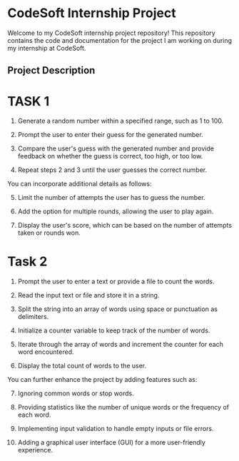 # CodeSoft Internship Project

Welcome to my CodeSoft internship project repository! This repository contains the code and documentation for the project I am working on during my internship at CodeSoft.

## Project Description

# TASK 1

1. Generate a random number within a specified range, such as 1 to 100.

2. Prompt the user to enter their guess for the generated number.

3. Compare the user's guess with the generated number and provide feedback on whether the guess
is correct, too high, or too low.

4. Repeat steps 2 and 3 until the user guesses the correct number.

You can incorporate additional details as follows:

5. Limit the number of attempts the user has to guess the number.
   
6. Add the option for multiple rounds, allowing the user to play again.
 
7. Display the user's score, which can be based on the number of attempts taken or rounds won.

# Task 2

1. Prompt the user to enter a text or provide a file to count the words.
   
2. Read the input text or file and store it in a string.
 
3. Split the string into an array of words using space or punctuation as delimiters.

4. Initialize a counter variable to keep track of the number of words.

5. Iterate through the array of words and increment the counter for each word encountered.

6. Display the total count of words to the user.

You can further enhance the project by adding features such as:

7. Ignoring common words or stop words.

8. Providing statistics like the number of unique words or the frequency of each word.

9. Implementing input validation to handle empty inputs or file errors.

10. Adding a graphical user interface (GUI) for a more user-friendly experience.

